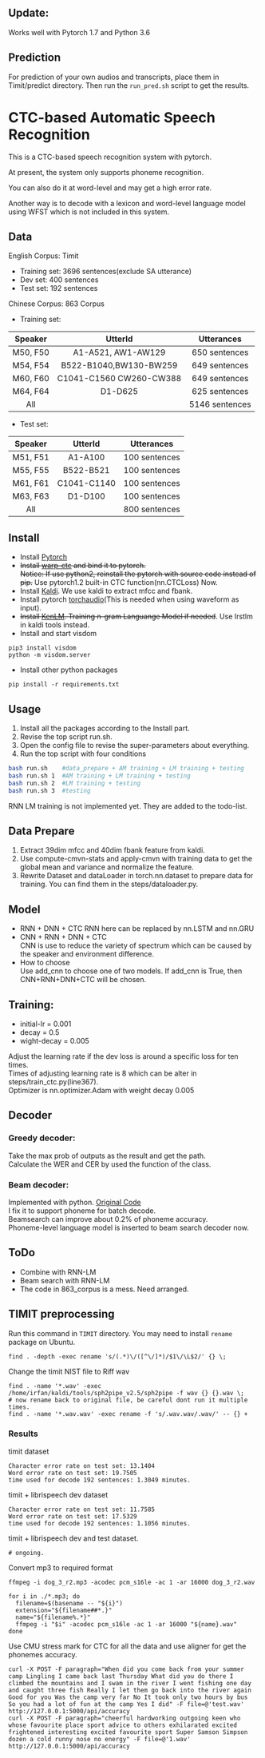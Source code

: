 ## Update:
Works well with Pytorch 1.7 and Python 3.6

## Prediction
For prediction of your own audios and transcripts, place them in Timit/predict directory. Then run the
`run_pred.sh` script to get the results.

# CTC-based Automatic Speech Recognition
This is a CTC-based speech recognition system with pytorch.

At present, the system only supports phoneme recognition.  

You can also do it at word-level and may get a high error rate.

Another way is to decode with a lexicon and word-level language model using WFST which is not included in this system.

## Data
English Corpus: Timit
- Training set: 3696 sentences(exclude SA utterance)
- Dev set: 400 sentences
- Test set: 192 sentences

Chinese Corpus: 863 Corpus
- Training set:
  
|  Speaker |          UtterId         |   Utterances  |  
|   :-:    |           :-:            |      :-:      |  
| M50, F50 |   A1-A521, AW1-AW129     | 650 sentences |    
| M54, F54 | B522-B1040,BW130-BW259   | 649 sentences |   
| M60, F60 | C1041-C1560  CW260-CW388 | 649 sentences |   
| M64, F64 |         D1-D625          | 625 sentences |  
|   All    |                          |5146 sentences |   

- Test set:  

|  Speaker |   UtterId   |   Utterances  |  
|   :-:    |     :-:     |      :-:      |
| M51, F51 |   A1-A100   | 100 sentences | 
| M55, F55 |  B522-B521  | 100 sentences | 
| M61, F61 | C1041-C1140 | 100 sentences | 
| M63, F63 |   D1-D100   | 100 sentences | 
|   All    |             | 800 sentences |

## Install
- Install [Pytorch](http://pytorch.org/)
- ~~Install [warp-ctc](https://github.com/SeanNaren/warp-ctc) and bind it to pytorch.~~  
    ~~Notice: If use python2, reinstall the pytorch with source code instead of pip.~~
    Use pytorch1.2 built-in CTC function(nn.CTCLoss) Now.
- Install [Kaldi](https://github.com/kaldi-asr/kaldi). We use kaldi to extract mfcc and fbank.
- Install pytorch [torchaudio](https://github.com/pytorch/audio.git)(This is needed when using waveform as input).
- ~~Install [KenLM](https://github.com/kpu/kenlm). Training n-gram Languange Model if needed~~.
    Use Irstlm in kaldi tools instead.
- Install and start visdom
```
pip3 install visdom
python -m visdom.server
```
- Install other python packages
```
pip install -r requirements.txt
```

## Usage
1. Install all the packages according to the Install part.  
2. Revise the top script run.sh.  
4. Open the config file to revise the super-parameters about everything.  
5. Run the top script with four conditions
```bash
bash run.sh    #data_prepare + AM training + LM training + testing
bash run.sh 1  #AM training + LM training + testing
bash run.sh 2  #LM training + testing
bash run.sh 3  #testing
```
RNN LM training is not implemented yet. They are added to the todo-list.  

## Data Prepare
1. Extract 39dim mfcc and 40dim fbank feature from kaldi. 
2. Use compute-cmvn-stats and apply-cmvn with training data to get the global mean and variance and normalize the feature. 
3. Rewrite Dataset and dataLoader in torch.nn.dataset to prepare data for training. You can find them in the steps/dataloader.py.

## Model
- RNN + DNN + CTC 
    RNN here can be replaced by nn.LSTM and nn.GRU
- CNN + RNN + DNN + CTC  
    CNN is use to reduce the variety of spectrum which can be caused by the speaker and environment difference.
- How to choose  
    Use add_cnn to choose one of two models. If add_cnn is True, then CNN+RNN+DNN+CTC will be chosen.

## Training:
- initial-lr = 0.001
- decay = 0.5
- wight-decay = 0.005   

Adjust the learning rate if the dev loss is around a specific loss for ten times.  
Times of adjusting learning rate is 8 which can be alter in steps/train_ctc.py(line367).  
Optimizer is nn.optimizer.Adam with weight decay 0.005 

## Decoder
### Greedy decoder:
Take the max prob of outputs as the result and get the path.  
Calculate the WER and CER by used the function of the class.
### Beam decoder:
Implemented with python. [Original Code](https://github.com/githubharald/CTCDecoder)  
I fix it to support phoneme for batch decode.    
Beamsearch can improve about 0.2% of phoneme accuracy.  
Phoneme-level language model is inserted to beam search decoder now.  

## ToDo
- Combine with RNN-LM  
- Beam search with RNN-LM  
- The code in 863_corpus is a mess. Need arranged.

## TIMIT preprocessing
Run this command in `TIMIT` directory. You may need to install `rename` package on Ubuntu.
```shell script
find . -depth -exec rename 's/(.*)\/([^\/]*)/$1\/\L$2/' {} \;
```

Change the timit NIST file to Riff wav
```shell script
find . -name '*.wav' -exec /home/irfan/kaldi/tools/sph2pipe_v2.5/sph2pipe -f wav {} {}.wav \;
# now rename back to original file, be careful dont run it multiple times.
find . -name '*.wav.wav' -exec rename -f 's/.wav.wav/.wav/' -- {} +
```

### Results
timit dataset
```shell script
Character error rate on test set: 13.1404
Word error rate on test set: 19.7505
time used for decode 192 sentences: 1.3049 minutes.
```

timit + librispeech dev dataset
```shell script
Character error rate on test set: 11.7585
Word error rate on test set: 17.5329
time used for decode 192 sentences: 1.1056 minutes.
```

timit + librispeech dev and test dataset.
```shell script
# ongoing.
```

Convert mp3 to required format
```shell
ffmpeg -i dog_3_r2.mp3 -acodec pcm_s16le -ac 1 -ar 16000 dog_3_r2.wav
```

```shell
for i in ./*.mp3; do
  filename=$(basename -- "${i}")
  extension="${filename##*.}"
  name="${filename%.*}"
  ffmpeg -i "$i" -acodec pcm_s16le -ac 1 -ar 16000 "${name}.wav"
done
```

Use CMU stress mark for CTC for all the data
and use aligner for get the phonemes accuracy.

```shell
curl -X POST -F paragraph="When did you come back from your summer camp Lingling I came back last Thursday What did you do there I climbed the mountains and I swam in the river I went fishing one day and caught three fish Really I let them go back into the river again Good for you Was the camp very far No It took only two hours by bus  So you had a lot of fun at the camp Yes I did" -F file=@'test.wav' http://127.0.0.1:5000/api/accuracy
curl -X POST -F paragraph="cheerful hardworking outgoing keen who whose favourite place sport advice to others exhilarated excited frightened interesting excited favourite sport Super Samson Simpson dozen a cold runny nose no energy" -F file=@'1.wav' http://127.0.0.1:5000/api/accuracy
```
